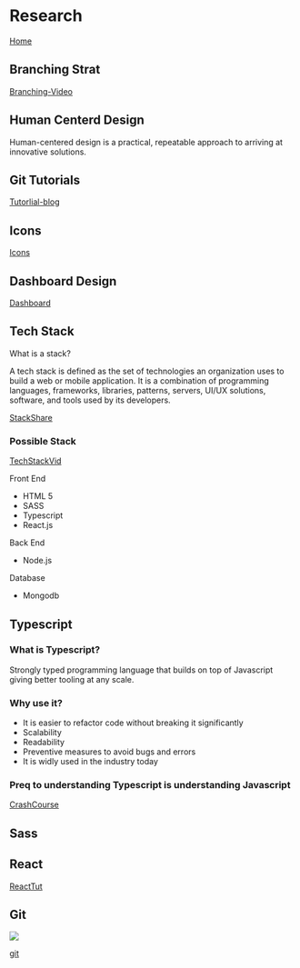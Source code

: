 # Research

[Home](index.md)

## Branching Strat

[Branching-Video](https://www.youtube.com/watch?v=Lj_jAFwofLs)

## Human Centerd Design

Human-centered design is a practical, repeatable approach to arriving at innovative solutions.

## Git Tutorials

[Tutorlial-blog](https://www.deployhq.com/git)

## Icons

[Icons](https://icons8.com/)

## Dashboard Design

[Dashboard](https://www.logianalytics.com/dashboarddesignguide/the-future-of-dashboard-design/)

## Tech Stack

What is a stack?

A tech stack is defined as the set of technologies an organization uses to build a web or mobile application. It is a combination of programming languages, frameworks, libraries, patterns, servers, UI/UX solutions, software, and tools used by its developers.

[StackShare](https://stackshare.io)

### Possible Stack

[TechStackVid](https://www.youtube.com/watch?v=OpW7E3yz5EY)

Front End

- HTML 5
- SASS
- Typescript
- React.js

Back End

- Node.js

Database

- Mongodb

## Typescript

### What is Typescript?

Strongly typed programming language that builds on top of Javascript giving better tooling at any scale.

### Why use it?

- It is easier to refactor code without breaking it significantly
- Scalability
- Readability
- Preventive measures to avoid bugs and errors
- It is widly used in the industry today

### Preq to understanding Typescript is understanding Javascript

[CrashCourse](https://www.youtube.com/watch?v=gp5H0Vw39yw)

## Sass

## React

[ReactTut](https://react-tutorial.app/)

## Git

<!-- Git icon by Icons8 -->
<a href="https://icons8.com/icon/20906/git">
<img src="https://img.icons8.com/color/48/000000/git.png"/>
</a>

[git](https://www.atlassian.com/git/tutorials/learn-git-with-bitbucket-cloud)
